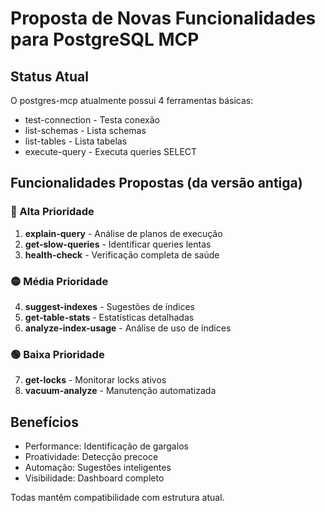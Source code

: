 # Proposta de Novas Funcionalidades para PostgreSQL MCP

## Status Atual

O postgres-mcp atualmente possui 4 ferramentas básicas:
- test-connection - Testa conexão
- list-schemas - Lista schemas
- list-tables - Lista tabelas
- execute-query - Executa queries SELECT

## Funcionalidades Propostas (da versão antiga)

### 🔴 Alta Prioridade

1. **explain-query** - Análise de planos de execução
2. **get-slow-queries** - Identificar queries lentas
3. **health-check** - Verificação completa de saúde

### 🟡 Média Prioridade

4. **suggest-indexes** - Sugestões de índices
5. **get-table-stats** - Estatísticas detalhadas
6. **analyze-index-usage** - Análise de uso de índices

### 🟢 Baixa Prioridade

7. **get-locks** - Monitorar locks ativos
8. **vacuum-analyze** - Manutenção automatizada

## Benefícios

- Performance: Identificação de gargalos
- Proatividade: Detecção precoce
- Automação: Sugestões inteligentes
- Visibilidade: Dashboard completo

Todas mantêm compatibilidade com estrutura atual.
